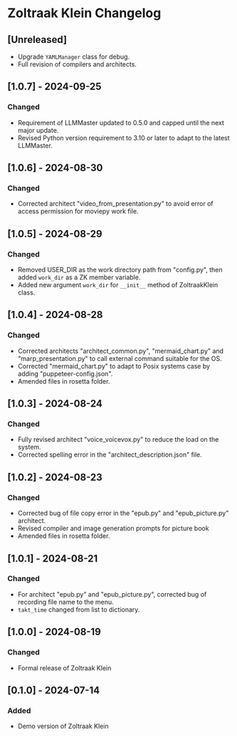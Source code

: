 # Zoltraak Klein Changelog

## [Unreleased]
- Upgrade `YAMLManager` class for debug.
- Full revision of compilers and architects.

## [1.0.7] - 2024-09-25
### Changed
- Requirement of LLMMaster updated to 0.5.0 and capped until the next major update.
- Revised Python version requirement to 3.10 or later to adapt to the latest LLMMaster.

## [1.0.6] - 2024-08-30
### Changed
- Corrected architect "video_from_presentation.py" to avoid error of access permission for moviepy work file.

## [1.0.5] - 2024-08-29
### Changed
- Removed USER_DIR as the work directory path from "config.py", then added `work_dir` as a ZK member variable.
- Added new argument `work_dir` for `__init__` method of ZoltraakKlein class.

## [1.0.4] - 2024-08-28
### Changed
- Corrected architects "architect_common.py", "mermaid_chart.py" and "marp_presentation.py" to call external command suitable for the OS.
- Corrected "mermaid_chart.py" to adapt to Posix systems case by adding "puppeteer-config.json".
- Amended files in rosetta folder.

## [1.0.3] - 2024-08-24
### Changed
- Fully revised architect "voice_voicevox.py" to reduce the load on the system.
- Corrected spelling error in the "architect_description.json" file.

## [1.0.2] - 2024-08-23
### Changed
- Corrected bug of file copy error in the "epub.py" and "epub_picture.py" architect.
- Revised compiler and image generation prompts for picture book
- Amended files in rosetta folder.

## [1.0.1] - 2024-08-21
### Changed
- For architect "epub.py" and "epub_picture.py", corrected bug of recording file name to the menu.
- `takt_time` changed from list to dictionary.

## [1.0.0] - 2024-08-19
### Changed
- Formal release of Zoltraak Klein

## [0.1.0] - 2024-07-14
### Added
- Demo version of Zoltraak Klein
